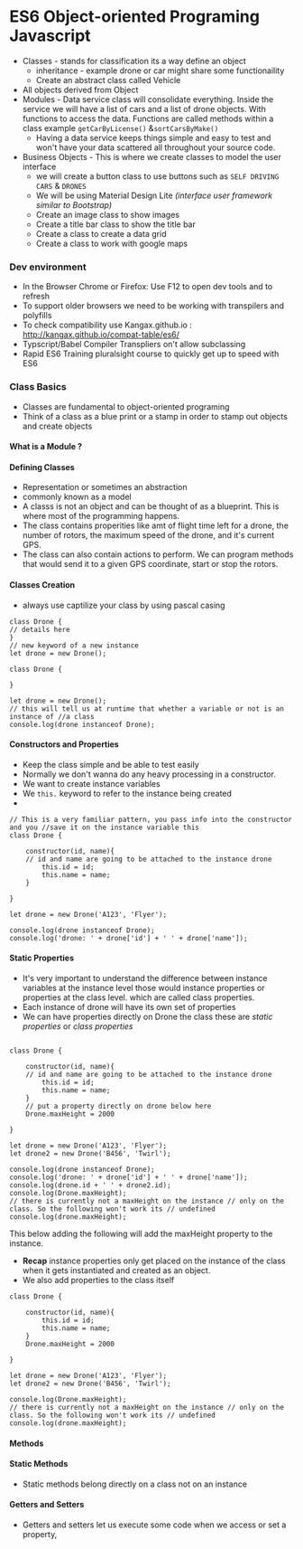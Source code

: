 # ES6 Object-oriented Programing Javascript

- Classes - stands for classification its a way define an object
	- inheritance - example drone or car might share some functionaility 
	- Create an abstract class called Vehicle
- All objects derived from Object
- Modules - Data service class will consolidate everything. Inside the service we will have a list of cars and a list of drone objects. With functions to access the data. Functions are called methods within a class example `getCarByLicense()` &`sortCarsByMake()`
	- Having a data service keeps things simple and easy to test and won't have your data scattered all throughout your source code.
- Business Objects - This is where we create classes to model the user interface
	- we will create a button class to use buttons such as `SELF DRIVING CARS` & `DRONES`
	- We will be using Material Design Lite *(interface user framework similar to Bootstrap)*
	- Create an image class to show images
	- Create a title bar class to show the title bar
	- Create a class to create a data grid
	- Create a class to work with google maps

### Dev environment
- In the Browser Chrome or Firefox: Use F12 to open dev tools and to refresh
- To support older browsers we need to be working with transpilers and polyfills
- To check compatibility use Kangax.github.io : http://kangax.github.io/compat-table/es6/ 
- Typscript/Babel Compiler Transpliers on't allow subclassing
- Rapid ES6 Training pluralsight course to quickly get up to speed with ES6

### Class Basics
- Classes are fundamental to object-oriented programing
- Think of a class as a blue print or a stamp in order to stamp out objects and create objects
#### What is a Module ?

#### Defining Classes
- Representation or sometimes an abstraction
- commonly known as a model
- A classs is not an object and can be thought of as a blueprint. This is where most of the programming happens.
- The class contains properities like amt of flight time left for a drone, the number of rotors, the maximum speed of the drone, and it's current GPS.
- The class can also contain actions to perform. We can program methods that would send it to a given GPS coordinate, start or stop the rotors.

#### Classes Creation
- always use captilize your class by using pascal casing
```
class Drone {
// details here
}
// new keyword of a new instance 
let drone = new Drone();
```

```
class Drone {

}

let drone = new Drone();
// this will tell us at runtime that whether a variable or not is an instance of //a class
console.log(drone instanceof Drone);
```
#### Constructors and Properties
- Keep the class simple and be able to test easily
- Normally we don't wanna do any heavy processing in a constructor.
- We want to create instance variables
- We `this.` keyword to refer to the instance being created
- 
```
// This is a very familiar pattern, you pass info into the constructor and you //save it on the instance variable this
class Drone {

	constructor(id, name){
	// id and name are going to be attached to the instance drone
		this.id = id;
		this.name = name;
	}

}

let drone = new Drone('A123', 'Flyer');

console.log(drone instanceof Drone);
console.log('drone: ' + drone['id'] + ' ' + drone['name']);
```

#### Static Properties
- It's very important to understand the difference between instance variables at the instance level those would instance properties  or properties at the class level. which are called class properties.
- Each instance of drone will have its own set of properties
- We can have properties directly on Drone the class these are *static properties* or *class properties*

```

class Drone {

	constructor(id, name){
	// id and name are going to be attached to the instance drone
		this.id = id;
		this.name = name;
	}
	// put a property directly on drone below here
	Drone.maxHeight = 2000

}

let drone = new Drone('A123', 'Flyer');
let drone2 = new Drone('B456', 'Twirl');

console.log(drone instanceof Drone);
console.log('drone: ' + drone['id'] + ' ' + drone['name']);
console.log(drone.id + ' ' + drone2.id);
console.log(Drone.maxHeight);
// there is currently not a maxHeight on the instance // only on the class. So the following won't work its // undefined
console.log(drone.maxHeight);

```

This below adding the following will add the maxHeight property to the instance.
- **Recap** instance properties only get placed on the instance of the class when it gets instantiated and created as an object.
- We also add properties to the class itself
```
class Drone {

	constructor(id, name){
		this.id = id;
		this.name = name;
	}
	Drone.maxHeight = 2000

}

let drone = new Drone('A123', 'Flyer');
let drone2 = new Drone('B456', 'Twirl');

console.log(Drone.maxHeight);
// there is currently not a maxHeight on the instance // only on the class. So the following won't work its // undefined
console.log(drone.maxHeight);
```

#### Methods

#### Static Methods
- Static methods belong directly on a class not on an instance

#### Getters and Setters
- Getters and setters let us execute some code when we access or set a property,